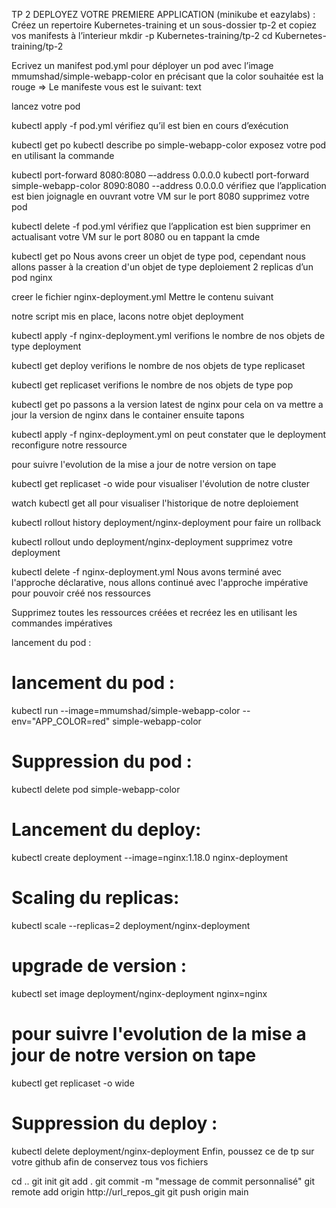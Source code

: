 TP 2 DEPLOYEZ VOTRE PREMIERE APPLICATION (minikube et eazylabs) :
Créez un repertoire Kubernetes-training et un sous-dossier tp-2 et copiez vos manifests à l’interieur mkdir -p Kubernetes-training/tp-2 cd Kubernetes-training/tp-2

Ecrivez un manifest pod.yml pour déployer un pod avec l’image mmumshad/simple-webapp-color en précisant que la color souhaitée est la rouge => Le manifeste vous est le suivant: text

lancez votre pod

kubectl apply -f pod.yml
vérifiez qu’il est bien en cours d’exécution

kubectl get po
kubectl describe po simple-webapp-color
exposez votre pod en utilisant la commande

kubectl port-forward <nom de votre pod> 8080:8080 –-address 0.0.0.0
kubectl port-forward simple-webapp-color 8090:8080 --address 0.0.0.0
vérifiez que l’application est bien joignagle en ouvrant votre VM sur le port 8080 supprimez votre pod

kubectl delete -f pod.yml
vérifiez que l’application est bien supprimer en actualisant votre VM sur le port 8080 ou en tappant la cmde

kubectl get po
Nous avons creer un objet de type pod, cependant nous allons passer à la creation d'un objet de type deploiement 2 replicas d’un pod nginx

creer le fichier nginx-deployment.yml Mettre le contenu suivant

notre script mis en place, lacons notre objet deployment

kubectl apply -f nginx-deployment.yml
verifions le nombre de nos objets de type deployment

kubectl get deploy
verifions le nombre de nos objets de type replicaset

kubectl get replicaset
verifions le nombre de nos objets de type pop

kubectl get po
passons a la version latest de nginx pour cela on va mettre a jour la version de nginx dans le container ensuite tapons

kubectl apply -f nginx-deployment.yml
on peut constater que le deployment reconfigure notre ressource

pour suivre l'evolution de la mise a jour de notre version on tape

kubectl get replicaset -o wide
pour visualiser l'évolution de notre cluster

watch kubectl get all
pour visualiser l'historique de notre deploiement

kubectl rollout history deployment/nginx-deployment
pour faire un rollback

kubectl rollout undo deployment/nginx-deployment
supprimez votre deployment

kubectl delete -f nginx-deployment.yml
Nous avons terminé avec l'approche déclarative, nous allons continué avec l'approche impérative pour pouvoir créé nos ressources

Supprimez toutes les ressources créées et recréez les en utilisant les commandes impératives

lancement du pod :    
# lancement du pod : 
kubectl run --image=mmumshad/simple-webapp-color --env="APP_COLOR=red" simple-webapp-color
# Suppression du pod :  
kubectl delete pod simple-webapp-color
# Lancement du deploy:  
kubectl create deployment --image=nginx:1.18.0 nginx-deployment
# Scaling du replicas:  
kubectl scale --replicas=2 deployment/nginx-deployment
# upgrade de version :  
kubectl set image deployment/nginx-deployment nginx=nginx
# pour suivre l'evolution de la mise a jour de notre version on tape 
kubectl get replicaset -o wide 
# Suppression du deploy :  
kubectl delete deployment/nginx-deployment
Enfin, poussez ce de tp sur votre github afin de conservez tous vos fichiers

cd ..
git init
git add . 
git commit -m "message de commit personnalisé"
git remote add origin http://url_repos_git
git push origin main

